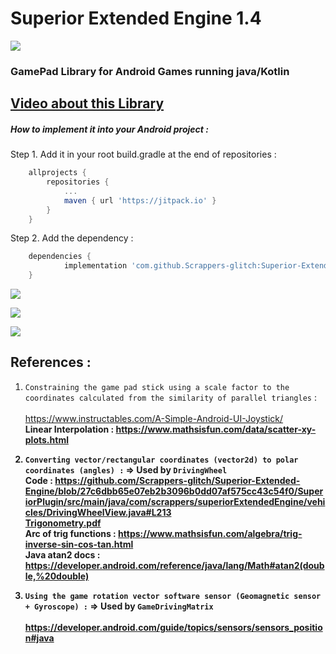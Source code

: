  # Superior Extended Engine 1.4

![](https://github.com/Scrappers-glitch/Superior-Extended-Engine/blob/master/SuperiorPlugin/src/main/java/com/scrappers/superiorExtendedEngine/attachments/LogoMod1.png)

### GamePad Library for Android Games running java/Kotlin ###


## [Video about this Library ](https://www.youtube.com/watch?v=Gp2JJ-PCI8c) ##

##### How to implement it into your Android project :

Step 1. Add it in your root build.gradle at the end of repositories :
```gradle
	allprojects {
		repositories {
			...
			maven { url 'https://jitpack.io' }
		}
	}
  ```

Step 2. Add the dependency :
```gradle
	dependencies {
	        implementation 'com.github.Scrappers-glitch:Superior-Extended-Engine:1.x.x'
	}
```

![](https://github.com/Scrappers-glitch/Superior-Extended-Engine/blob/master/SuperiorPlugin/src/main/java/com/scrappers/superiorExtendedEngine/attachments/imageSEEDemo1.png)

![](https://github.com/Scrappers-glitch/Superior-Extended-Engine/blob/master/SuperiorPlugin/src/main/java/com/scrappers/superiorExtendedEngine/attachments/imageSEEDemo2.png)

![](https://github.com/Scrappers-glitch/Superior-Extended-Engine/blob/master/SuperiorPlugin/src/main/java/com/scrappers/superiorExtendedEngine/attachments/imageSEEDemo3.png)

## References : 

1) `Constraining the game pad stick using a scale factor to the coordinates calculated from the similarity of parallel triangles` : 
        <br/>
	<br/>
	https://www.instructables.com/A-Simple-Android-UI-Joystick/
	<br/>
	<b> Linear Interpolation : <b/>
	https://www.mathsisfun.com/data/scatter-xy-plots.html

2) `Converting vector/rectangular coordinates (vector2d) to polar coordinates (angles) :` => Used by `DrivingWheel`
	<br/>
	Code : https://github.com/Scrappers-glitch/Superior-Extended-Engine/blob/27c6dbb65e07eb2b3096b0dd07af575cc43c54f0/SuperiorPlugin/src/main/java/com/scrappers/superiorExtendedEngine/vehicles/DrivingWheelView.java#L213
	<br/>
 	[Trigonometry.pdf](https://github.com/Scrappers-glitch/Superior-Extended-Engine/files/7531994/Trigonometry.pdf)
	<br/>
	Arc of trig functions : https://www.mathsisfun.com/algebra/trig-inverse-sin-cos-tan.html 
	<br/>
	Java atan2 docs : https://developer.android.com/reference/java/lang/Math#atan2(double,%20double)


3) `Using the game rotation vector software sensor (Geomagnetic sensor + Gyroscope) :` => Used by `GameDrivingMatrix`
	<br/>
	<br/>
	https://developer.android.com/guide/topics/sensors/sensors_position#java

